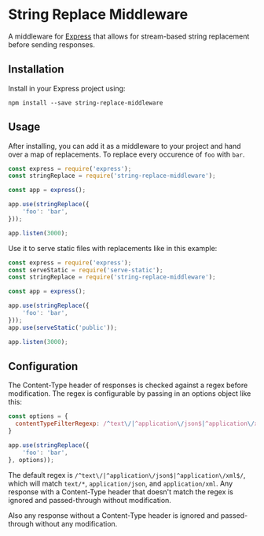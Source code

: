 # String Replace Middleware

A middleware for [Express](http://expressjs.com/) that allows for stream-based string replacement before sending responses.

## Installation

Install in your Express project using:

```
npm install --save string-replace-middleware
```

## Usage

After installing, you can add it as a middleware to your project and hand over a map of replacements. To replace every occurence of `foo` with `bar`.

```javascript
const express = require('express');
const stringReplace = require('string-replace-middleware');

const app = express();

app.use(stringReplace({
    'foo': 'bar',
}));

app.listen(3000);
```

Use it to serve static files with replacements like in this example:

```javascript
const express = require('express');
const serveStatic = require('serve-static');
const stringReplace = require('string-replace-middleware');

const app = express();

app.use(stringReplace({
    'foo': 'bar',
}));
app.use(serveStatic('public'));

app.listen(3000);
```

## Configuration

The Content-Type header of responses is checked against a regex before modification. The regex is configurable by passing in
an options object like this:

```javascript
const options = {
  contentTypeFilterRegexp: /^text\/|^application\/json$|^application\/xml$/,
}

app.use(stringReplace({
    'foo': 'bar',
}, options));
```

The default regex is `/^text\/|^application\/json$|^application\/xml$/`, which will match `text/*`, `application/json`, and `application/xml`. Any response with a Content-Type header that doesn't match the regex is ignored and passed-through without modification. 

Also any response without a Content-Type header is ignored and passed-through without any modification.